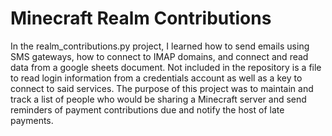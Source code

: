 # Minecraft Realm Contributions
In the realm_contributions.py project, I learned how to send emails using SMS gateways, how to connect to IMAP domains, and connect and
read data from a google sheets document. Not included in the repository is a file to read login information from a credentials account as 
well as a key to connect to said services. The purpose of this project was to maintain and track a list of people who would be sharing a Minecraft
server and send reminders of payment contributions due and notify the host of late payments.
